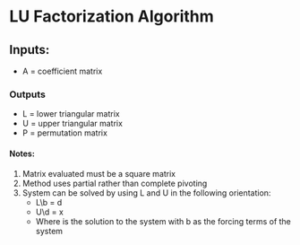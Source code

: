 # LU Factorization Algorithm

## Inputs:
- A = coefficient matrix

### Outputs
- L = lower triangular matrix
- U = upper triangular matrix
- P = permutation matrix

#### Notes:
1. Matrix evaluated must be a square matrix
2. Method uses partial rather than complete pivoting
3. System can be solved by using L and U in the following orientation:
      - L\b = d
      - U\d = x 
      - Where is the solution to the system with b as the forcing terms of the system
